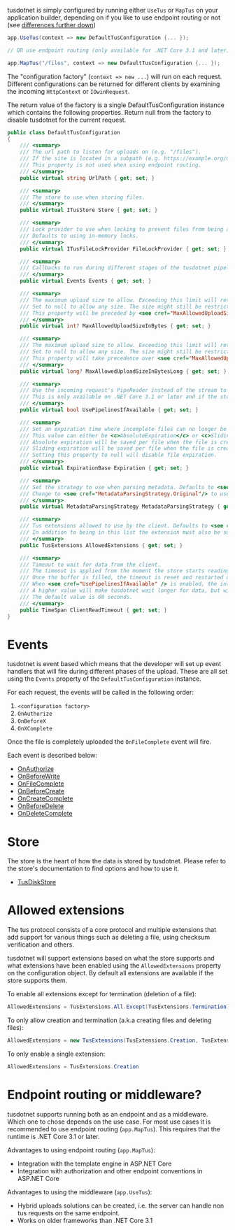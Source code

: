 tusdotnet is simply configured by running either `UseTus` or `MapTus` on your application builder, depending on if you like to use endpoint routing or not (see [differences further down](#endpoint-routing-or-middleware))

```csharp
app.UseTus(context => new DefaultTusConfiguration {... });

// OR use endpoint routing (only available for .NET Core 3.1 and later)

app.MapTus("/files", context => new DefaultTusConfiguration {... });

```

The "configuration factory" (`context => new ...`) will run on each request. Different configurations can be returned for different clients by examining the incoming `HttpContext` or `IOwinRequest`.

The return value of the factory is a single DefaultTusConfiguration instance which contains the following properties. Return null from the factory to disable tusdotnet for the current request.

```csharp
public class DefaultTusConfiguration
{
    /// <summary>
    /// The url path to listen for uploads on (e.g. "/files").
    /// If the site is located in a subpath (e.g. https://example.org/mysite) it must also be included (e.g. /mysite/files)
    /// This property is not used when using endpoint routing.
    /// </summary>
    public virtual string UrlPath { get; set; }

    /// <summary>
    /// The store to use when storing files.
    /// </summary>
    public virtual ITusStore Store { get; set; }

    /// <summary>
    /// Lock provider to use when locking to prevent files from being accessed while the file is still in use.
    /// Defaults to using in-memory locks.
    /// </summary>
    public virtual ITusFileLockProvider FileLockProvider { get; set; }

    /// <summary>
    /// Callbacks to run during different stages of the tusdotnet pipeline.
    /// </summary>
    public virtual Events Events { get; set; }

    /// <summary>
    /// The maximum upload size to allow. Exceeding this limit will return a "413 Request Entity Too Large" error to the client.
    /// Set to null to allow any size. The size might still be restricted by the web server or operating system.
    /// This property will be preceded by <see cref="MaxAllowedUploadSizeInBytesLong" />.
    /// </summary>
    public virtual int? MaxAllowedUploadSizeInBytes { get; set; }

    /// <summary>
    /// The maximum upload size to allow. Exceeding this limit will return a "413 Request Entity Too Large" error to the client.
    /// Set to null to allow any size. The size might still be restricted by the web server or operating system.
    /// This property will take precedence over <see cref="MaxAllowedUploadSizeInBytes" />.
    /// </summary>
    public virtual long? MaxAllowedUploadSizeInBytesLong { get; set; }

    /// <summary>
    /// Use the incoming request's PipeReader instead of the stream to read data from the client.
    /// This is only available on .NET Core 3.1 or later and if the store supports it through the ITusPipelineStore interface.
    /// </summary>
    public virtual bool UsePipelinesIfAvailable { get; set; }

    /// <summary>
    /// Set an expiration time where incomplete files can no longer be updated.
    /// This value can either be <c>AbsoluteExpiration</c> or <c>SlidingExpiration</c>.
    /// Absolute expiration will be saved per file when the file is created.
    /// Sliding expiration will be saved per file when the file is created and updated on each time the file is updated.
    /// Setting this property to null will disable file expiration.
    /// </summary>
    public virtual ExpirationBase Expiration { get; set; }

    /// <summary>
    /// Set the strategy to use when parsing metadata. Defaults to <see cref="MetadataParsingStrategy.AllowEmptyValues"/> for better compatibility with tus clients.
    /// Change to <see cref="MetadataParsingStrategy.Original"/> to use the old format.
    /// </summary>
    public virtual MetadataParsingStrategy MetadataParsingStrategy { get; set; }

    /// <summary>
    /// Tus extensions allowed to use by the client. Defaults to <see cref="TusExtensions.All" />.
    /// In addition to being in this list the extension must also be supported by the store provided in <see cref="DefaultTusConfiguration.Store"/> to be accessible for the client.
    /// </summary>
    public TusExtensions AllowedExtensions { get; set; }

    /// <summary>
    /// Timeout to wait for data from the client. 
    /// The timeout is applied from the moment the store starts reading from the client until it has filled its internal read buffer.
    /// Once the buffer is filled, the timeout is reset and restarted on the next read.
    /// When <see cref="UsePipelinesIfAvailable" /> is enabled, the internal read buffer is always 4 KiB. When false, it is determined by the store.
    /// A higher value will make tusdotnet wait longer for data, but will also result in locks not being released as fast which can be an issue if the client abrubtly disconnects due to network loss or similar.
    /// The default value is 60 seconds.
    /// </summary>
    public TimeSpan ClientReadTimeout { get; set; }
}
```

# Events

tusdotnet is event based which means that the developer will set up event handlers that will fire during different phases of the upload. These are all set using the `Events` property of the `DefaultTusConfiguration` instance.

For each request, the events will be called in the following order:
1. `<configuration factory>`
2. `OnAuthorize`
3. `OnBeforeX`
4. `OnXComplete`

Once the file is completely uploaded the `OnFileComplete` event will fire.

Each event is described below:
* [OnAuthorize](OnAuthorizeAsync-event)
* [OnBeforeWrite](OnBeforeWrite-event)
* [OnFileComplete](Processing-a-file-once-the-file-upload-is-complete)
* [OnBeforeCreate](OnBeforeCreate-event)
* [OnCreateComplete](OnCreateComplete-event)
* [OnBeforeDelete](OnBeforeDelete-event)
* [OnDeleteComplete](OnDeleteComplete-event)

# Store

The store is the heart of how the data is stored by tusdotnet. Please refer to the store's documentation to find options and how to use it.

* [TusDiskStore](Configure-tusdiskstore)

# Allowed extensions

The tus protocol consists of a core protocol and multiple extensions that add support for various things such as deleting a file, using checksum verification and others.

tusdotnet will support extensions based on what the store supports and what extensions have been enabled using the `AllowedExtensions` property on the configuration object. By default all extensions are available if the store supports them.

To enable all extensions except for termination (deletion of a file):

```csharp
AllowedExtensions = TusExtensions.All.Except(TusExtensions.Termination)
```

To only allow creation and termination (a.k.a creating files and deleting files):
```csharp
AllowedExtensions = new TusExtensions(TusExtensions.Creation, TusExtensions.Termination)
```

To only enable a single extension:
```csharp
AllowedExtensions = TusExtensions.Creation
```

# Endpoint routing or middleware?

tusdotnet supports running both as an endpoint and as a middleware. Which one to chose depends on the use case. 
For most use cases it is recommended to use endpoint routing (`app.MapTus`). This requires that the runtime is .NET Core 3.1 or later.

Advantages to using endpoint routing (`app.MapTus`):
* Integration with the template engine in ASP.NET Core
* Integration with authorization and other endpoint conventions in ASP.NET Core

Advantages to using the middleware (`app.UseTus`):
* Hybrid uploads solutions can be created, i.e. the server can handle non tus requests on the same endpoint.
* Works on older frameworks than .NET Core 3.1